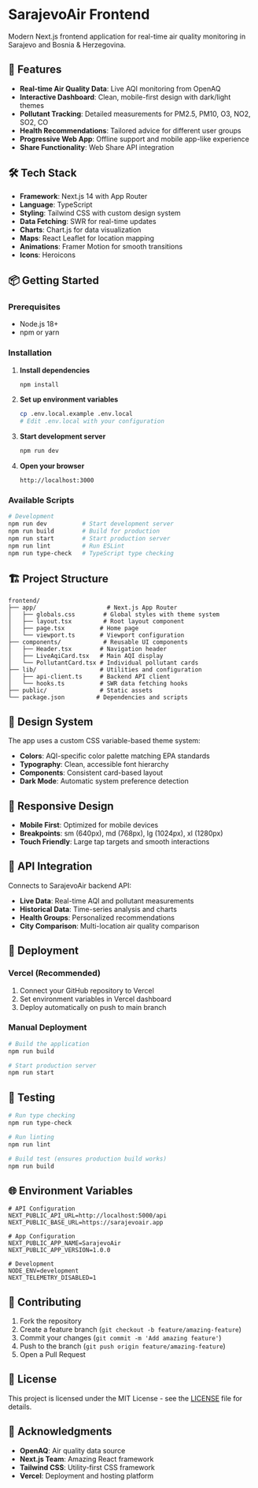 # SarajevoAir Frontend

Modern Next.js frontend application for real-time air quality monitoring in Sarajevo and Bosnia & Herzegovina.

## 🚀 Features

- **Real-time Air Quality Data**: Live AQI monitoring from OpenAQ
- **Interactive Dashboard**: Clean, mobile-first design with dark/light themes
- **Pollutant Tracking**: Detailed measurements for PM2.5, PM10, O3, NO2, SO2, CO
- **Health Recommendations**: Tailored advice for different user groups
- **Progressive Web App**: Offline support and mobile app-like experience
- **Share Functionality**: Web Share API integration

## 🛠 Tech Stack

- **Framework**: Next.js 14 with App Router
- **Language**: TypeScript
- **Styling**: Tailwind CSS with custom design system
- **Data Fetching**: SWR for real-time updates
- **Charts**: Chart.js for data visualization
- **Maps**: React Leaflet for location mapping
- **Animations**: Framer Motion for smooth transitions
- **Icons**: Heroicons

## 📦 Getting Started

### Prerequisites

- Node.js 18+ 
- npm or yarn

### Installation

1. **Install dependencies**
   ```bash
   npm install
   ```

2. **Set up environment variables**
   ```bash
   cp .env.local.example .env.local
   # Edit .env.local with your configuration
   ```

3. **Start development server**
   ```bash
   npm run dev
   ```

4. **Open your browser**
   ```
   http://localhost:3000
   ```

### Available Scripts

```bash
# Development
npm run dev          # Start development server
npm run build        # Build for production
npm run start        # Start production server
npm run lint         # Run ESLint
npm run type-check   # TypeScript type checking
```

## 🏗 Project Structure

```
frontend/
├── app/                    # Next.js App Router
│   ├── globals.css        # Global styles with theme system
│   ├── layout.tsx         # Root layout component
│   ├── page.tsx          # Home page
│   └── viewport.ts       # Viewport configuration
├── components/            # Reusable UI components
│   ├── Header.tsx        # Navigation header
│   ├── LiveAqiCard.tsx   # Main AQI display
│   └── PollutantCard.tsx # Individual pollutant cards
├── lib/                  # Utilities and configuration
│   ├── api-client.ts     # Backend API client
│   └── hooks.ts          # SWR data fetching hooks
├── public/               # Static assets
└── package.json         # Dependencies and scripts
```

## 🎨 Design System

The app uses a custom CSS variable-based theme system:

- **Colors**: AQI-specific color palette matching EPA standards
- **Typography**: Clean, accessible font hierarchy
- **Components**: Consistent card-based layout
- **Dark Mode**: Automatic system preference detection

## 📱 Responsive Design

- **Mobile First**: Optimized for mobile devices
- **Breakpoints**: sm (640px), md (768px), lg (1024px), xl (1280px)
- **Touch Friendly**: Large tap targets and smooth interactions

## 🔌 API Integration

Connects to SarajevoAir backend API:

- **Live Data**: Real-time AQI and pollutant measurements
- **Historical Data**: Time-series analysis and charts
- **Health Groups**: Personalized recommendations
- **City Comparison**: Multi-location air quality comparison

## 🚀 Deployment

### Vercel (Recommended)

1. Connect your GitHub repository to Vercel
2. Set environment variables in Vercel dashboard
3. Deploy automatically on push to main branch

### Manual Deployment

```bash
# Build the application
npm run build

# Start production server
npm run start
```

## 🧪 Testing

```bash
# Run type checking
npm run type-check

# Run linting
npm run lint

# Build test (ensures production build works)
npm run build
```

## 🌐 Environment Variables

```env
# API Configuration
NEXT_PUBLIC_API_URL=http://localhost:5000/api
NEXT_PUBLIC_BASE_URL=https://sarajevoair.app

# App Configuration  
NEXT_PUBLIC_APP_NAME=SarajevoAir
NEXT_PUBLIC_APP_VERSION=1.0.0

# Development
NODE_ENV=development
NEXT_TELEMETRY_DISABLED=1
```

## 🤝 Contributing

1. Fork the repository
2. Create a feature branch (`git checkout -b feature/amazing-feature`)
3. Commit your changes (`git commit -m 'Add amazing feature'`)
4. Push to the branch (`git push origin feature/amazing-feature`)
5. Open a Pull Request

## 📄 License

This project is licensed under the MIT License - see the [LICENSE](../LICENSE) file for details.

## 🙏 Acknowledgments

- **OpenAQ**: Air quality data source
- **Next.js Team**: Amazing React framework
- **Tailwind CSS**: Utility-first CSS framework
- **Vercel**: Deployment and hosting platform